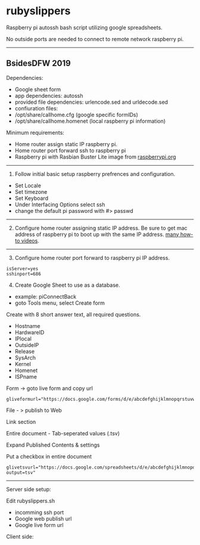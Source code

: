 # rubyslippers
Raspberry pi autossh bash script utilizing google spreadsheets.

No outside ports are needed to connect to remote network raspberry pi.

----
BsidesDFW 2019
----

Dependencies:
* Google sheet form
* app dependencies: autossh
* provided file dependencies: urlencode.sed and urldecode.sed
* confiuration files:
* /opt/share/callhome.cfg				(google specific formIDs)
* /opt/share/callhome.homenet		(local raspberry pi information)

Minimum requirements: 
* Home router assign static IP raspberry pi.
* Home router port forward ssh to raspberry pi
* Raspberry pi with Rasbian Buster Lite image from [raspberrypi.org](https://www.raspberrypi.org/downloads/raspbian/ "raspberrypi.org")

----
1. Follow initial basic setup raspberry prefrences and configuration.
*	Set Locale
*	Set timezone
*	Set Keyboard
*	Under Interfacing Options select ssh
*	change the default pi password with #> passwd
	
----
2. Configure home router assigning static IP address. Be sure to get mac address of raspberry pi to boot up with the same IP address. [many how-to videos](https://www.google.com/search?q=setup+static+ip+home+router+raspberry+pi&source=lnms&tbm=vid "many how-to videos").
----
3. Configure home router port forward to raspberry pi IP address.
~~~~
isServer=yes
sshinport=686
~~~~
4. Create Google Sheet to use as a database.

* example: piConnectBack
* goto Tools menu, select Create form

Create with 8 short answer text, all required questions.

* Hostname
* HardwareID
* IPlocal
* OutsideIP
* Release
* SysArch
* Kernel
* Homenet
* ISPname

Form -> goto live form  and copy url 
~~~~
gliveformurl="https://docs.google.com/forms/d/e/abcdefghijklmnopqrstuvwxyz1234567890abcdefghijklmnopqrst/viewform"
~~~~

File - > publish to Web

Link section

Entire document - Tab-seperated values (.tsv)

Expand Published Contents & settings

Put a checkbox in entire document 

~~~~
glivetsvurl="https://docs.google.com/spreadsheets/d/e/abcdefghijklmnopqrstuvwxyz1234567890abcdefghijklmnopqrstuvwxyz1234567890abcdefghijklmn/pub?output=tsv"
~~~~

----

Server side setup:

Edit rubyslippers.sh
* incomming ssh port
* Google web publish url
* Google live form url

Client side:

